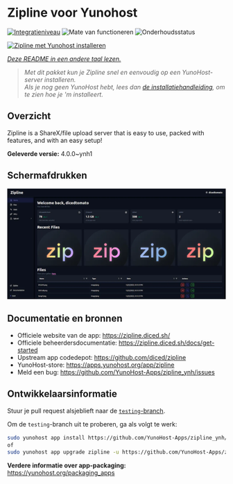 <!--
NB: Deze README is automatisch gegenereerd door <https://github.com/YunoHost/apps/tree/master/tools/readme_generator>
Hij mag NIET handmatig aangepast worden.
-->

# Zipline voor Yunohost

[![Integratieniveau](https://apps.yunohost.org/badge/integration/zipline)](https://ci-apps.yunohost.org/ci/apps/zipline/)
![Mate van functioneren](https://apps.yunohost.org/badge/state/zipline)
![Onderhoudsstatus](https://apps.yunohost.org/badge/maintained/zipline)

[![Zipline met Yunohost installeren](https://install-app.yunohost.org/install-with-yunohost.svg)](https://install-app.yunohost.org/?app=zipline)

*[Deze README in een andere taal lezen.](./ALL_README.md)*

> *Met dit pakket kun je Zipline snel en eenvoudig op een YunoHost-server installeren.*  
> *Als je nog geen YunoHost hebt, lees dan [de installatiehandleiding](https://yunohost.org/install), om te zien hoe je 'm installeert.*

## Overzicht

Zipline is a ShareX/file upload server that is easy to use, packed with features, and with an easy setup! 

**Geleverde versie:** 4.0.0~ynh1

## Schermafdrukken

![Schermafdrukken van Zipline](./doc/screenshots/screenshot.png)

## Documentatie en bronnen

- Officiele website van de app: <https://zipline.diced.sh/>
- Officiele beheerdersdocumentatie: <https://zipline.diced.sh/docs/get-started>
- Upstream app codedepot: <https://github.com/diced/zipline>
- YunoHost-store: <https://apps.yunohost.org/app/zipline>
- Meld een bug: <https://github.com/YunoHost-Apps/zipline_ynh/issues>

## Ontwikkelaarsinformatie

Stuur je pull request alsjeblieft naar de [`testing`-branch](https://github.com/YunoHost-Apps/zipline_ynh/tree/testing).

Om de `testing`-branch uit te proberen, ga als volgt te werk:

```bash
sudo yunohost app install https://github.com/YunoHost-Apps/zipline_ynh/tree/testing --debug
of
sudo yunohost app upgrade zipline -u https://github.com/YunoHost-Apps/zipline_ynh/tree/testing --debug
```

**Verdere informatie over app-packaging:** <https://yunohost.org/packaging_apps>

